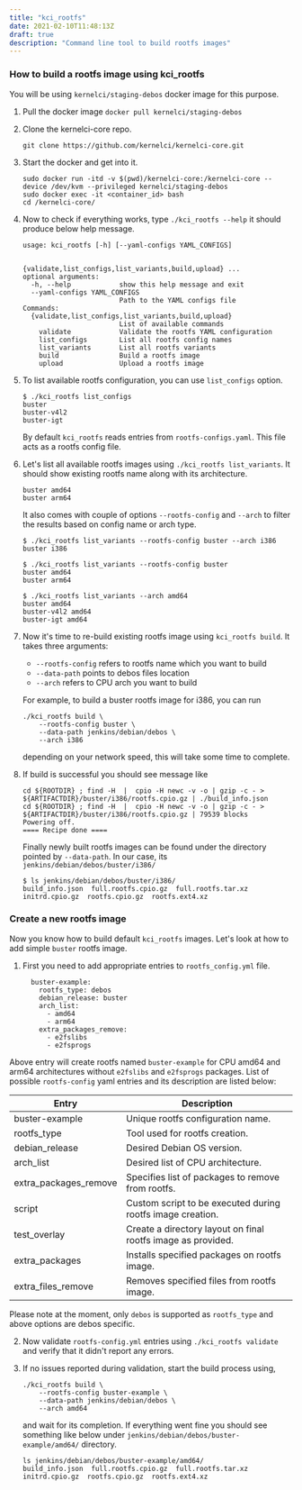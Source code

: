 ```yaml
---
title: "kci_rootfs"
date: 2021-02-10T11:48:13Z
draft: true
description: "Command line tool to build rootfs images"
---
```


### How to build a rootfs image using kci_rootfs

You will be using `kernelci/staging-debos` docker image for this purpose.

1. Pull the docker image `docker pull kernelci/staging-debos`

2. Clone the kernelci-core repo.

    ```
    git clone https://github.com/kernelci/kernelci-core.git
    ```
3. Start the docker and get into it.

   ```
   sudo docker run -itd -v $(pwd)/kernelci-core:/kernelci-core --device /dev/kvm --privileged kernelci/staging-debos
   sudo docker exec -it <container_id> bash
   cd /kernelci-core/
   ```
4. Now to check if everything works, type `./kci_rootfs --help` it should produce below help message.

    ```
    usage: kci_rootfs [-h] [--yaml-configs YAML_CONFIGS]

                      {validate,list_configs,list_variants,build,upload} ...
    optional arguments:
      -h, --help            show this help message and exit
      --yaml-configs YAML_CONFIGS
                            Path to the YAML configs file
    Commands:
      {validate,list_configs,list_variants,build,upload}
                            List of available commands
        validate            Validate the rootfs YAML configuration
        list_configs        List all rootfs config names
        list_variants       List all rootfs variants
        build               Build a rootfs image
        upload              Upload a rootfs image
    ```
5. To list available rootfs configuration, you can use `list_configs` option.

    ```
    $ ./kci_rootfs list_configs
    buster
    buster-v4l2
    buster-igt
    ```
   By default `kci_rootfs` reads entries from `rootfs-configs.yaml`. This file acts as a rootfs config file.

6. Let's list all available rootfs images using `./kci_rootfs list_variants`. It should show existing
rootfs name along with its architecture.

    ```
    buster amd64
    buster arm64
    ```

    It also comes with couple of options `--rootfs-config` and `--arch` to
    filter the results based on config name or arch type.

    ```
    $ ./kci_rootfs list_variants --rootfs-config buster --arch i386
    buster i386

    $ ./kci_rootfs list_variants --rootfs-config buster
    buster amd64
    buster arm64

    $ ./kci_rootfs list_variants --arch amd64
    buster amd64
    buster-v4l2 amd64
    buster-igt amd64
    ```
7. Now it's time to re-build existing rootfs image using `kci_rootfs build`. It
   takes three arguments:
    * `--rootfs-config` refers to rootfs name which you want to build
    * `--data-path` points to debos files location
    * `--arch` refers to CPU arch you want to build

    For example, to build a buster rootfs image for i386, you can run
    ```
    ./kci_rootfs build \
        --rootfs-config buster \
        --data-path jenkins/debian/debos \
        --arch i386
    ```

   depending on your network speed, this will take some time to complete.

8. If build is successful you should see message like

    ```
    cd ${ROOTDIR} ; find -H  |  cpio -H newc -v -o | gzip -c - > ${ARTIFACTDIR}/buster/i386/rootfs.cpio.gz | ./build_info.json
    cd ${ROOTDIR} ; find -H  |  cpio -H newc -v -o | gzip -c - > ${ARTIFACTDIR}/buster/i386/rootfs.cpio.gz | 79539 blocks
    Powering off.
    ==== Recipe done ====
    ```
    Finally newly built rootfs images can be found under the directory pointed by `--data-path`. In our case, its `jenkins/debian/debos/buster/i386/`

    ```
    $ ls jenkins/debian/debos/buster/i386/
    build_info.json  full.rootfs.cpio.gz  full.rootfs.tar.xz  initrd.cpio.gz  rootfs.cpio.gz  rootfs.ext4.xz
    ```

### Create a new rootfs image

Now you know how to build default `kci_rootfs` images. Let's look at how to add simple `buster` rootfs image.

1. First you need to add appropriate entries to `rootfs_config.yml` file.

    ```
      buster-example:
        rootfs_type: debos
        debian_release: buster
        arch_list:
          - amd64
          - arm64
        extra_packages_remove:
          - e2fslibs
          - e2fsprogs
    ```

  Above entry will create rootfs named `buster-example` for CPU amd64 and arm64 architectures without `e2fslibs` and  `e2fsprogs` packages. List of possible `rootfs-config` yaml entries and its description are listed below:

  | Entry                 | Description |
  | ----------------------| ----------- |
  | buster-example        | Unique rootfs configuration name. |
  | rootfs_type           | Tool used for rootfs creation. |
  | debian_release        | Desired Debian OS version. |
  | arch_list             | Desired list of CPU architecture. |
  | extra_packages_remove | Specifies list of packages to remove from rootfs. |
  | script                | Custom script to be executed during rootfs image creation. |
  | test_overlay          | Create a directory layout on final rootfs image as provided. |
  | extra_packages        | Installs specified packages on rootfs image. |
  | extra_files_remove    | Removes specified files from rootfs image. |

  Please note at the moment, only `debos` is supported as `rootfs_type` and above options are debos specific.

2. Now validate `rootfs-config.yml` entries using `./kci_rootfs validate` and verify that it didn't report any errors.

3. If no issues reported during validation, start the build process using,

    ```
    ./kci_rootfs build \
        --rootfs-config buster-example \
        --data-path jenkins/debian/debos \
        --arch amd64
    ```
    and wait for its completion. If everything went fine you should see
    something like below under `jenkins/debian/debos/buster-example/amd64/`
    directory.

    ```
    ls jenkins/debian/debos/buster-example/amd64/
    build_info.json  full.rootfs.cpio.gz  full.rootfs.tar.xz  initrd.cpio.gz  rootfs.cpio.gz  rootfs.ext4.xz
    ```
